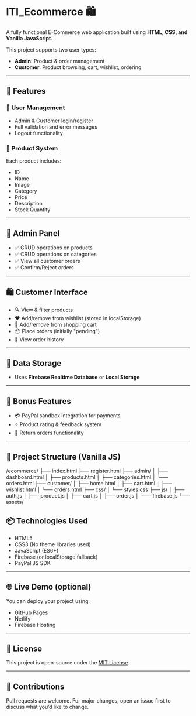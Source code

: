 # ITI_Ecommerce 🛍️

A fully functional E-Commerce web application built using **HTML, CSS, and Vanilla JavaScript**.

This project supports two user types:
- **Admin**: Product & order management
- **Customer**: Product browsing, cart, wishlist, ordering

---

## 🚀 Features

### 👥 User Management
- Admin & Customer login/register
- Full validation and error messages
- Logout functionality

### 🛒 Product System
Each product includes:
- ID
- Name
- Image
- Category
- Price
- Description
- Stock Quantity

---

## 🔧 Admin Panel
- ✅ CRUD operations on products
- ✅ CRUD operations on categories
- ✅ View all customer orders
- ✅ Confirm/Reject orders

---

## 🛍️ Customer Interface
- 🔍 View & filter products
- ❤️ Add/remove from wishlist (stored in localStorage)
- 🛒 Add/remove from shopping cart
- 📦 Place orders (initially "pending")
- 📄 View order history

---

## 💾 Data Storage
- Uses **Firebase Realtime Database** or **Local Storage**

---

## 🎁 Bonus Features
- 💳 PayPal sandbox integration for payments
- ⭐ Product rating & feedback system
- 🔄 Return orders functionality

---

## 📁 Project Structure (Vanilla JS)


/ecommerce/
├── index.html
├── register.html
├── admin/
│ ├── dashboard.html
│ ├── products.html
│ ├── categories.html
│ └── orders.html
├── customer/
│ ├── home.html
│ ├── cart.html
│ ├── wishlist.html
│ └── orders.html
├── css/
│ └── styles.css
├── js/
│ ├── auth.js
│ ├── product.js
│ ├── cart.js
│ ├── order.js
│ └── firebase.js
└── assets/

## 📦 Technologies Used
- HTML5
- CSS3 (No theme libraries used)
- JavaScript (ES6+)
- Firebase (or localStorage fallback)
- PayPal JS SDK

---

## 🌐 Live Demo (optional)
You can deploy your project using:
- GitHub Pages
- Netlify
- Firebase Hosting

---

## 📜 License
This project is open-source under the [MIT License](LICENSE).

---

## 🤝 Contributions
Pull requests are welcome. For major changes, open an issue first to discuss what you’d like to change.


